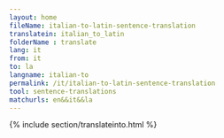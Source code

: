 ```yaml
---
layout: home
fileName: italian-to-latin-sentence-translation
translatein: italian_to_latin
folderName : translate
lang: it
from: it
to: la
langname: italian-to
permalink: /it/italian-to-latin-sentence-translation
tool: sentence-translations
matchurls: en&&it&&la
---
```

{% include section/translateinto.html %}
